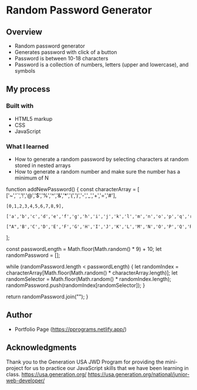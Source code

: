 # Random Password Generator

## Overview
- Random password generator
- Generates password with click of a button
- Password is between 10-18 characters
- Password is a collection of numbers, letters (upper and lowercase), and symbols

## My process

### Built with

- HTML5 markup
- CSS 
- JavaScript 

### What I learned

- How to generate a random password by selecting characters at random stored in nested arrays
- How to generate a random number and make sure the number has a minimum of N

function addNewPassword() {
  const characterArray = [
    ['~','`','!','@','$','%','^','&','*','(',')','-','_','+','=','#'],
    
    [0,1,2,3,4,5,6,7,8,9],
    
    ['a','b','c','d','e','f','g','h','i','j','k','l','m','n','o','p','q','r','s','t','u','v','w','x','y','z'],
    
    ["A",'B','C','D','E','F','G','H','I','J','K','L','M','N','O','P','Q','R','S','T','U','V','W','X','Y','Z']
  ];

  const passwordLength = Math.floor(Math.random() * 9) + 10;
  let randomPassword = [];

  while (randomPassword.length < passwordLength) {
    let randomIndex =
      characterArray[Math.floor(Math.random() * characterArray.length)];
    let randomSelector = Math.floor(Math.random() * randomIndex.length);
    randomPassword.push(randomIndex[randomSelector]);
  }

  return randomPassword.join("");
}


## Author

- Portfolio Page (https://pprograms.netlify.app/)

## Acknowledgments

Thank you to the Generation USA JWD Program for providing the mini-project for us to practice our JavaScript skills that we have been learning in class. 
https://usa.generation.org/
https://usa.generation.org/national/junior-web-developer/
